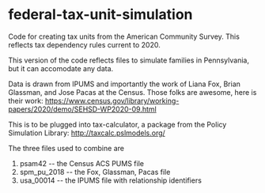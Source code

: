 # federal-tax-unit-simulation
Code for creating tax units from the American Community Survey. This reflects tax dependency rules current to 2020. 

This version of the code reflects files to simulate families in Pennsylvania, but it can accomodate any data. 

Data is drawn from IPUMS and importantly the work of Liana Fox, Brian Glassman, and Jose Pacas at the Census. Those folks are awesome, here is their work: https://www.census.gov/library/working-papers/2020/demo/SEHSD-WP2020-09.html

This is to be plugged into tax-calculator, a package from the Policy Simulation Library: http://taxcalc.pslmodels.org/


The three files used to combine are 
  1. psam42        --   the Census ACS PUMS file
  2. spm_pu_2018   --   the Fox, Glassman, Pacas file
  3. usa_00014     --   the IPUMS file with relationship identifiers
